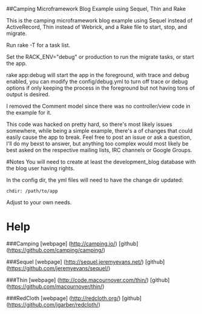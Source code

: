 ##Camping Microframework Blog Example using Sequel, Thin and Rake

This is the camping microframework blog example using Sequel instead of ActiveRecord, Thin instead of Webrick, and a Rake file to start, stop, and migrate.

Run rake -T for a task list.

Set the RACK_ENV="debug" or production to run the migrate tasks, or start the app.

rake app:debug will start the app in the foreground, with trace and debug enabled, you can modify the config/debug.yml to turn off trace or debug options if only keeping the process in the foreground but not having tons of output is desired.

I removed the Comment model since there was no controller/view code in the example for it.

This code was hacked on pretty hard, so there's most likely issues somewhere, while being a simple example, there's a of changes that could easily cause the app to break.
Feel free to post an issue or ask a question, I'll do my bexst to answer, but anything too complex would most likely be best asked on the respective mailing lists, IRC channels or Google Groups.

#Notes
You will need to create at least the development_blog database with the blog user having rights.

In the config dir, the yml files will need to have the change dir updated:

    chdir: /path/to/app

Adjust to your own needs.


Help
=================
###Camping
[webpage] (http://camping.io/)
[github] (https://github.com/camping/camping/)

###Sequel
[webpage] (http://sequel.jeremyevans.net/)
[github] (https://github.com/jeremyevans/sequel/)

###Thin
[webpage] (http://code.macournoyer.com/thin/)
[github] (https://github.com/macournoyer/thin/)

###RedCloth
[webpage] (http://redcloth.org/)
[github] (https://github.com/jgarber/redcloth/)
